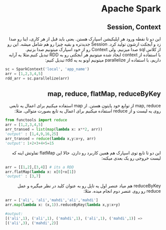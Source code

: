 <h1 dir= 'rtl'> Apache Spark </h1>
<h2 dir = 'rtl'> Session, Context</h2>
<p dir = 'rtl'>
این دو تا نقطه ورود هر اپلیکیشن اسپارک هستن. یعنی باید قبل از هر کاری، اینا رو صدا زد و آبجکت ازشون تولید کرد. Session جدیدتره و بقیه چیزا رو هم شامل میشه. این رو از کلاس sql صدا میزنیم. ولی Context رو از خود اسپارک میتونیم صدا بزنیم.<br>
با استفاده از context  ایجاد شده میتونیم هر آبجکتی رو به RDD تبدیل کنیم.مثلا یه آرایه داریم، با استفاده از parallelize میتونیم اونو به یه rdd تبدیل کنیم:<br>
</p>

```python
sc = SparkContext('local', 'app_name')
arr = [1,2,3,4,5]
rdd_arr = sc.parallelize(arr)
```
<h2 dir = 'rtl'> map, reduce, flatMap, reduceByKey</h2>
<p dir = 'rtl'> 
map, reduce از توابع خود پایتون هستن. از map استفاده میکنیم برای اعمال یه تابعی روی یه لیست و از reduce استفاده میکنیم برای اعمال یه تابع بصورت متوالی. مثلا:
</p>

```python
from functools import reduce
arr = [1,2,3,4,5]
arr_transed = list(map(lambda x: x**2, arr))
'output' : [1,4,9,16,25]
arr_transed = reduce(lambda x,y:x+y, arr)
'output': 1+2+3+4+5=15
```

<p dir = 'rtl'>
این دو تا تابع توی اسپارک هم همین کاربرد رو دارن. حالا این flatMap تفاوتش اینه که لیست خروجی رو یک بعدی میکنه:
</p>

```python
arr = [[1,2],[3,4]] # its a RDD
arr.flatMap(lambda x: x[0]+x[1])
'output' : [3,7]
```
<p dir = 'rtl'>
reduceByKey هم میاد عنصر اول یه تاپل رو به عنوان کلید در نظر میگیره و عمل reduce رو روی عنصر دوم انجام میده. مثلا:
</p>

```python
arr = ['ali', 'ali','mahdi','ali','mahdi']
arr.map(lambda x: (x,1)).reduceByKey(lambda x,y:x+y)

#output:
[('ali',1), ('ali',1), ('mahdi',1), ('ali',1), ('mahdi',1)] =>
[('ali',3), ('mahdi',2)]
```